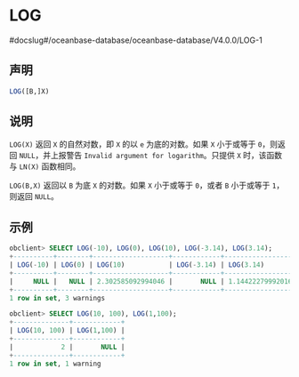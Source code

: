 LOG 
========================
#docslug#/oceanbase-database/oceanbase-database/V4.0.0/LOG-1


声明 
-----------------------

```sql
LOG([B,]X)
```



说明 
-----------------------

`LOG(X)` 返回 `X` 的自然对数，即 `X` 的以 `e` 为底的对数。如果 `X` 小于或等于 `0`，则返回 `NULL`，并上报警告 `Invalid argument for logarithm`。只提供 `X` 时，该函数与 `LN(X)` 函数相同。

`LOG(B,X)` 返回以 `B` 为底 `X` 的对数。如果 `X` 小于或等于 `0`，或者 `B` 小于或等于 `1`，则返回 `NULL`。

示例 
-----------------------

```sql
obclient> SELECT LOG(-10), LOG(0), LOG(10), LOG(-3.14), LOG(3.14);
+----------+--------+-------------------+------------+-------------------+
| LOG(-10) | LOG(0) | LOG(10)           | LOG(-3.14) | LOG(3.14)         |
+----------+--------+-------------------+------------+-------------------+
|     NULL |   NULL | 2.302585092994046 |       NULL | 1.144222799920162 |
+----------+--------+-------------------+------------+-------------------+
1 row in set, 3 warnings 

obclient> SELECT LOG(10, 100), LOG(1,100);
+--------------+------------+
| LOG(10, 100) | LOG(1,100) |
+--------------+------------+
|            2 |       NULL |
+--------------+------------+
1 row in set, 1 warning 
```


